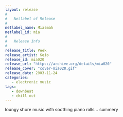 ```yaml
---
layout: release
#
#   Netlabel of Release
#
netlabel_name: Miasmah
netlabel_id: mia
#
#   Release Info
#
release_title: Peek
release_artist: Keio
release_id: mia020
release_url: "https://archive.org/details/mia020"
release_cover: "cover-mia020.gif"
release_date: 2003-11-24
categories:
   - electronic music
tags:
   - downbeat
   - chill out
---
```

loungy shore music with soothing piano rolls .. summery